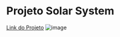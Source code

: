 # Projeto Solar System

[Link do Projeto](https://solar-system-five-beta.vercel.app/)
![image](https://user-images.githubusercontent.com/64482847/218308905-b8ef9af7-1603-4b23-9da8-9cddaed9ad20.png)
